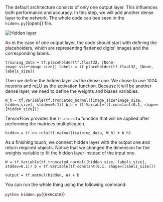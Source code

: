 The default architecture consists of only one output layer. This influences both performance and accuracy. In this step, we will add another dense layer to the network. The whole code can bee seen in the `hidden.py`{{open}} file.

<img src="/basiafusinska/courses/tensorflow-getting-started/tensorflow-mnist-expert/assets/hidden.png" alt="Hidden layer">

As in the case of one output layer, the code should start with defining the placeholders, which are representing flattened digits' images and the corresponding labels.

`training_data = tf.placeholder(tf.float32, [None, image_size*image_size])
labels = tf.placeholder(tf.float32, [None, labels_size])`

Then we define the hidden layer as the dense one. We chose to use 1024 neurons and [reLU](https://en.wikipedia.org/wiki/Rectifier_(neural_networks)) as the activation function. Because it will be another dense layer, we need to define the weights and biases variables.

`W_h = tf.Variable(tf.truncated_normal([image_size*image_size, hidden_size], stddev=0.1))
b_h = tf.Variable(tf.constant(0.1, shape=[hidden_size]))`

TensorFlow provides the `tf.nn.relu` function that will be applied after performing the matrices multiplication.

`hidden = tf.nn.relu(tf.matmul(training_data, W_h) + b_h)`

As a finishing touch, we connect hidden layer with the output one and return required objects. Notice that we changed the dimension for the weights variable to fit the hidden layer instead of the input one.

`W = tf.Variable(tf.truncated_normal([hidden_size, labels_size], stddev=0.1))
b = tf.Variable(tf.constant(0.1, shape=[labels_size]))`

`output = tf.matmul(hidden, W) + b`

You can run the whole thing using the following command:

`python hidden.py`{{execute}}
